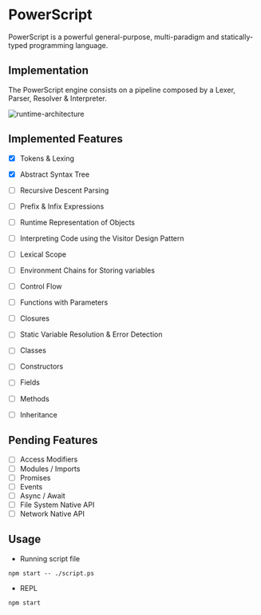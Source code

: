 # PowerScript
PowerScript is a powerful general-purpose, multi-paradigm and statically-typed programming language.

## Implementation
The PowerScript engine consists on a pipeline composed by a Lexer, Parser, Resolver & Interpreter.

![runtime-architecture](https://github.com/federico-r-figueredo/TS-PowerScript/assets/49570839/73e4eb8c-4293-4924-b197-b65de8a2972d)

## Implemented Features
- [x] Tokens & Lexing
- [x] Abstract Syntax Tree
- [ ] Recursive Descent Parsing
- [ ] Prefix & Infix Expressions
- [ ] Runtime Representation of Objects
- [ ] Interpreting Code using the Visitor Design Pattern
- [ ] Lexical Scope
- [ ] Environment Chains for Storing variables
- [ ] Control Flow
- [ ] Functions with Parameters
- [ ] Closures
- [ ] Static Variable Resolution & Error Detection
- [ ] Classes
- [ ] Constructors
- [ ] Fields
- [ ] Methods
- [ ] Inheritance


## Pending Features
- [ ] Access Modifiers
- [ ] Modules / Imports
- [ ] Promises
- [ ] Events
- [ ] Async / Await
- [ ] File System Native API
- [ ] Network Native API

## Usage
- Running script file
```
npm start -- ./script.ps
```

- REPL
```
npm start
```
